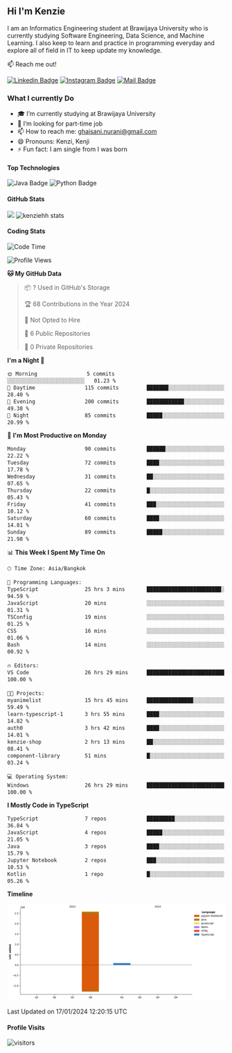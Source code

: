 ## Hi I'm Kenzie

I am an Informatics Engineering student at Brawijaya University who is currently studying Software Engineering, Data Science, and Machine Learning. I also keep to learn and practice in programming everyday and explore all of field in IT to keep update my knowledge.

:mailbox: Reach me out!

[![Linkedin Badge](https://img.shields.io/badge/-Kenzie_Taqiyassar-0e76a8?style=flat&labelColor=0e76a8&logo=linkedin&logoColor=white)](https://www.linkedin.com/in/kenzie-taqiyassar-37458b1aa/) 
[![Instagram Badge](https://img.shields.io/badge/-@__kenziehh_-e84393?style=flat&labelColor=e84393&logo=instagram&logoColor=white)](https://www.instagram.com/_kenziehh/) 
[![Mail Badge](https://img.shields.io/badge/-ghaisani.nurani-c0392b?style=flat&labelColor=c0392b&logo=gmail&logoColor=white)](mailto:ghaisani.nurani@gmail.com)

### What I currently Do

- 🎓 I’m currently studying at Brawijaya University
- 💼 I’m looking for part-time job
- 📫 How to reach me: ghaisani.nurani@gmail.com
- 😄 Pronouns: Kenzi, Kenji
- ⚡ Fun fact: I am single from I was born

#### Top Technologies
![Java Badge](https://img.shields.io/badge/Java-%23FF0000?style=for-the-badge&logo=coffee&logoColor=white&labelColor=red)
![Python Badge](https://img.shields.io/badge/Python-%230492C2?style=for-the-badge&logo=python&labelColor=black)

#### GitHub Stats
<img src="https://github-readme-stats.vercel.app/api?username=kenziehh"/>
<img src="https://github-readme-stats-xi-nine-74.vercel.app/api/top-langs/?username=kenziehh&hide_border=false&include_all_commits=true&count_private=true&layout=compact" alt="kenziehh stats"/>


#### Coding Stats
<!--START_SECTION:waka-->
![Code Time](http://img.shields.io/badge/Code%20Time-90%20hrs%2047%20mins-blue)

![Profile Views](http://img.shields.io/badge/Profile%20Views-1-blue)

**🐱 My GitHub Data** 

> 📦 ? Used in GitHub's Storage 
 > 
> 🏆 68 Contributions in the Year 2024
 > 
> 🚫 Not Opted to Hire
 > 
> 📜 6 Public Repositories 
 > 
> 🔑 0 Private Repositories 
 > 
**I'm a Night 🦉** 

```text
🌞 Morning                5 commits           ░░░░░░░░░░░░░░░░░░░░░░░░░   01.23 % 
🌆 Daytime                115 commits         ███████░░░░░░░░░░░░░░░░░░   28.40 % 
🌃 Evening                200 commits         ████████████░░░░░░░░░░░░░   49.38 % 
🌙 Night                  85 commits          █████░░░░░░░░░░░░░░░░░░░░   20.99 % 
```
📅 **I'm Most Productive on Monday** 

```text
Monday                   90 commits          ██████░░░░░░░░░░░░░░░░░░░   22.22 % 
Tuesday                  72 commits          ████░░░░░░░░░░░░░░░░░░░░░   17.78 % 
Wednesday                31 commits          ██░░░░░░░░░░░░░░░░░░░░░░░   07.65 % 
Thursday                 22 commits          █░░░░░░░░░░░░░░░░░░░░░░░░   05.43 % 
Friday                   41 commits          ███░░░░░░░░░░░░░░░░░░░░░░   10.12 % 
Saturday                 60 commits          ████░░░░░░░░░░░░░░░░░░░░░   14.81 % 
Sunday                   89 commits          █████░░░░░░░░░░░░░░░░░░░░   21.98 % 
```


📊 **This Week I Spent My Time On** 

```text
🕑︎ Time Zone: Asia/Bangkok

💬 Programming Languages: 
TypeScript               25 hrs 3 mins       ████████████████████████░   94.59 % 
JavaScript               20 mins             ░░░░░░░░░░░░░░░░░░░░░░░░░   01.31 % 
TSConfig                 19 mins             ░░░░░░░░░░░░░░░░░░░░░░░░░   01.25 % 
CSS                      16 mins             ░░░░░░░░░░░░░░░░░░░░░░░░░   01.06 % 
Bash                     14 mins             ░░░░░░░░░░░░░░░░░░░░░░░░░   00.92 % 

🔥 Editors: 
VS Code                  26 hrs 29 mins      █████████████████████████   100.00 % 

🐱‍💻 Projects: 
myanimelist              15 hrs 45 mins      ███████████████░░░░░░░░░░   59.49 % 
learn-typescript-1       3 hrs 55 mins       ████░░░░░░░░░░░░░░░░░░░░░   14.82 % 
auth0                    3 hrs 42 mins       ████░░░░░░░░░░░░░░░░░░░░░   14.01 % 
kenzie-shop              2 hrs 13 mins       ██░░░░░░░░░░░░░░░░░░░░░░░   08.41 % 
component-library        51 mins             █░░░░░░░░░░░░░░░░░░░░░░░░   03.24 % 

💻 Operating System: 
Windows                  26 hrs 29 mins      █████████████████████████   100.00 % 
```

**I Mostly Code in TypeScript** 

```text
TypeScript               7 repos             █████████░░░░░░░░░░░░░░░░   36.84 % 
JavaScript               4 repos             █████░░░░░░░░░░░░░░░░░░░░   21.05 % 
Java                     3 repos             ████░░░░░░░░░░░░░░░░░░░░░   15.79 % 
Jupyter Notebook         2 repos             ███░░░░░░░░░░░░░░░░░░░░░░   10.53 % 
Kotlin                   1 repo              █░░░░░░░░░░░░░░░░░░░░░░░░   05.26 % 
```



**Timeline**

![Lines of Code chart](https://raw.githubusercontent.com/kenziehh/kenziehh/master/assets/bar_graph.png)


 Last Updated on 17/01/2024 12:20:15 UTC
<!--END_SECTION:waka-->


#### Profile Visits

![visitors](https://visitor-badge.glitch.me/badge?page_id=kenziehh.kenziehh)





